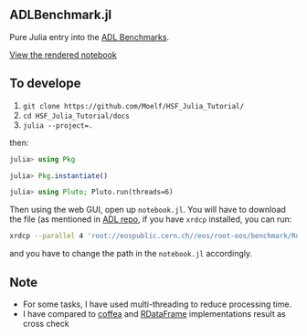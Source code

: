 ## ADLBenchmark.jl
Pure Julia entry into the [ADL Benchmarks](https://github.com/iris-hep/adl-benchmarks-index).

[View the rendered notebook](https://moelf.github.io/ADLBenchmark.jl/)

## To develope
1. `git clone https://github.com/Moelf/HSF_Julia_Tutorial/`
2. `cd HSF_Julia_Tutorial/docs`
3. `julia --project=.`

then:
```julia
julia> using Pkg

julia> Pkg.instantiate()

julia> using Pluto; Pluto.run(threads=6)
```

Then using the web GUI, open up `notebook.jl`. You will have to download the file (as mentioned in [ADL repo](https://github.com/iris-hep/adl-benchmarks-index/blob/master/README.md#input-data-files),
if you have `xrdcp` installed, you can run:
```bash
xrdcp --parallel 4 'root://eospublic.cern.ch//eos/root-eos/benchmark/Run2012B_SingleMu.root' ./
```

and you have to change the path in the `notebook.jl` accordingly.

## Note
- For some tasks, I have used multi-threading to reduce processing time.
- I have compared to [coffea](https://github.com/CoffeaTeam/coffea-benchmarks/tree/master) and [RDataFrame](https://github.com/root-project/opendata-benchmarks)
implementations result as cross check 
